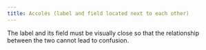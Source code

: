 ```yaml
---
title: Accolés (label and field located next to each other)
---
```


The label and its field must be visually close so that the relationship between the two cannot lead to confusion.

